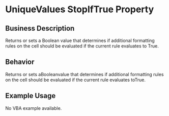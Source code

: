 # UniqueValues StopIfTrue Property

## Business Description
Returns or sets a Boolean value that determines if additional formatting rules on the cell should be evaluated if the current rule evaluates to True.

## Behavior
Returns or sets aBooleanvalue that determines if additional formatting rules on the cell should be evaluated if the current rule evaluates toTrue.

## Example Usage
No VBA example available.